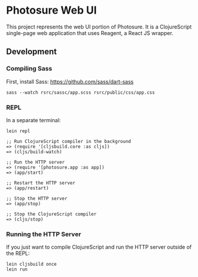 # Photosure Web UI
This project represents the web UI portion of
Photosure. It is a ClojureScript single-page web application that uses
Reagent, a React JS wrapper.

## Development

### Compiling Sass
First, install Sass: https://github.com/sass/dart-sass
```
sass --watch rsrc/sassc/app.scss rsrc/public/css/app.css
```

### REPL
In a separate terminal:
```
lein repl

;; Run ClojureScript compiler in the background
=> (require '[cljsbuild.core :as cljs])
=> (cljs/build-watch)

;; Run the HTTP server
=> (require '[photosure.app :as app])
=> (app/start)

;; Restart the HTTP server
=> (app/restart)

;; Stop the HTTP server
=> (app/stop)

;; Stop the ClojureScript compiler
=> (cljs/stop)
```

### Running the HTTP Server
If you just want to compile ClojureScript and run the HTTP server outside of the REPL:
```
lein cljsbuild once
lein run
```
